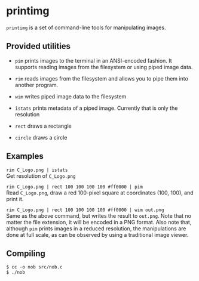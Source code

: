 # printimg
`printimg` is a set of command-line tools for manipulating images.

## Provided utilities
- `pim` prints images to the terminal in an ANSI-encoded fashion. It supports reading images from the filesystem or using piped image data.
- `rim` reads images from the filesystem and allows you to pipe them into another program.
- `wim` writes piped image data to the filesystem
- `istats` prints metadata of a piped image. Currently that is only the resolution

- `rect` draws a rectangle
- `circle` draws a circle

## Examples
`rim C_Logo.png | istats` <br>
Get resolution of `C_Logo.png`

`rim C_Logo.png | rect 100 100 100 100 #ff0000 | pim` <br>
Read `C_Logo.png`, draw a red 100-pixel square at coordinates (100, 100), and print it.

`rim C_Logo.png | rect 100 100 100 100 #ff0000 | wim out.png` <br>
Same as the above command, but writes the result to `out.png`. Note that no matter the file extension, it will be encoded in a PNG format. Also note that, although `pim` prints images in a reduced resolution, the manipulations are done at full scale, as can be observed by using a traditional image viewer.

## Compiling
```console
$ cc -o nob src/nob.c
$ ./nob
```

